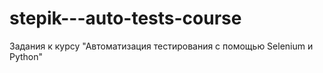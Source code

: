 # stepik---auto-tests-course
Задания к курсу "Автоматизация тестирования с помощью Selenium и Python"
